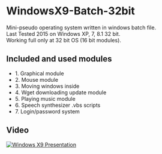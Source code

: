 # WindowsX9-Batch-32bit
  
Mini-pseudo operating system written in windows batch file.  
Last Tested 2015 on Windows XP, 7, 8.1 32 bit.  
Working full only at 32 bit OS (16 bit modules).  

## Included and used modules
<ul>
<li>1. Graphical module</li>  
<li>2. Mouse module</li>  
<li>3. Moving windows inside</li>  
<li>4. Wget downloading update module</li>  
<li>5. Playing music module</li>  
<li>6. Speech synthesizer .vbs scripts</li>  
<li>7. Login/password system</li>  
</ul>
  
## Video 

[![Windows X9 Presentation](https://user-images.githubusercontent.com/85984736/122615261-87f45b00-d088-11eb-929f-84e136b2e0da.png)](https://www.youtube.com/watch?v=giZYRLTB4O8)


